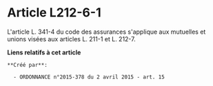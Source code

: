 # Article L212-6-1

L'article L. 341-4 du code des assurances s'applique aux mutuelles et unions visées aux articles L. 211-1 et L. 212-7.

**Liens relatifs à cet article**

	**Créé par**:

	  - ORDONNANCE n°2015-378 du 2 avril 2015 - art. 15
